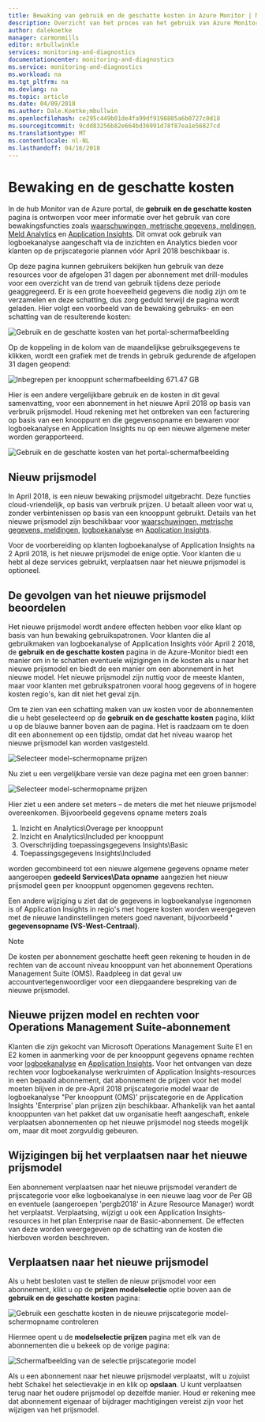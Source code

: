 ```yaml
---
title: Bewaking van gebruik en de geschatte kosten in Azure Monitor | Microsoft Docs
description: Overzicht van het proces van het gebruik van Azure Monitor gebruiks- en de geschatte kosten van pagina
author: dalekoetke
manager: carmonmills
editor: mrbullwinkle
services: monitoring-and-diagnostics
documentationcenter: monitoring-and-diagnostics
ms.service: monitoring-and-diagnostics
ms.workload: na
ms.tgt_pltfrm: na
ms.devlang: na
ms.topic: article
ms.date: 04/09/2018
ms.author: Dale.Koetke;mbullwin
ms.openlocfilehash: ce295c449b01de4fa99df9198805a6b0727c0d18
ms.sourcegitcommit: 9cdd83256b82e664bd36991d78f87ea1e56827cd
ms.translationtype: MT
ms.contentlocale: nl-NL
ms.lasthandoff: 04/16/2018
---
```

# <a name="monitoring-usage-and-estimated-costs"></a>Bewaking en de geschatte kosten

In de hub Monitor van de Azure portal, de **gebruik en de geschatte kosten** pagina is ontworpen voor meer informatie over het gebruik van core bewakingsfuncties zoals [waarschuwingen, metrische gegevens, meldingen](https://azure.microsoft.com/pricing/details/monitor/), [Meld Analytics](https://azure.microsoft.com/pricing/details/log-analytics/) en [Application Insights](https://azure.microsoft.com/pricing/details/application-insights/). Dit omvat ook gebruik van logboekanalyse aangeschaft via de inzichten en Analytics bieden voor klanten op de prijscategorie plannen vóór April 2018 beschikbaar is.

Op deze pagina kunnen gebruikers bekijken hun gebruik van deze resources voor de afgelopen 31 dagen per abonnement met drill-modules voor een overzicht van de trend van gebruik tijdens deze periode geaggregeerd. Er is een grote hoeveelheid gegevens die nodig zijn om te verzamelen en deze schatting, dus zorg geduld terwijl de pagina wordt geladen.
Hier volgt een voorbeeld van de bewaking gebruiks- en een schatting van de resulterende kosten:

![Gebruik en de geschatte kosten van het portal-schermafbeelding](./media/monitoring-usage-and-estimated-costs/001.png)

Op de koppeling in de kolom van de maandelijkse gebruiksgegevens te klikken, wordt een grafiek met de trends in gebruik gedurende de afgelopen 31 dagen geopend:

![Inbegrepen per knooppunt schermafbeelding 671.47 GB](./media/monitoring-usage-and-estimated-costs/002.png)

Hier is een andere vergelijkbare gebruik en de kosten in dit geval samenvatting, voor een abonnement in het nieuwe April 2018 op basis van verbruik prijsmodel. Houd rekening met het ontbreken van een facturering op basis van een knooppunt en die gegevensopname en bewaren voor logboekanalyse en Application Insights nu op een nieuwe algemene meter worden gerapporteerd.

![Gebruik en de geschatte kosten van het portal-schermafbeelding](./media/monitoring-usage-and-estimated-costs/003.png)

## <a name="new-pricing-model"></a>Nieuw prijsmodel

In April 2018, is een nieuw bewaking prijsmodel uitgebracht.  Deze functies cloud-vriendelijk, op basis van verbruik prijzen. U betaalt alleen voor wat u, zonder verbintenissen op basis van een knooppunt gebruikt. Details van het nieuwe prijsmodel zijn beschikbaar voor [waarschuwingen, metrische gegevens, meldingen](https://azure.microsoft.com/pricing/details/monitor/), [logboekanalyse](https://azure.microsoft.com/pricing/details/log-analytics/) en [Application Insights](https://azure.microsoft.com/pricing/details/application-insights/).

Voor de voorbereiding op klanten logboekanalyse of Application Insights na 2 April 2018, is het nieuwe prijsmodel de enige optie. Voor klanten die u hebt al deze services gebruikt, verplaatsen naar het nieuwe prijsmodel is optioneel.

## <a name="assessing-the-impact-of-the-new-pricing-model"></a>De gevolgen van het nieuwe prijsmodel beoordelen

Het nieuwe prijsmodel wordt andere effecten hebben voor elke klant op basis van hun bewaking gebruikspatronen. Voor klanten die al gebruikmaken van logboekanalyse of Application Insights vóór April 2 2018, de **gebruik en de geschatte kosten** pagina in de Azure-Monitor biedt een manier om in te schatten eventuele wijzigingen in de kosten als u naar het nieuwe prijsmodel en biedt de een manier om een abonnement in het nieuwe model. Het nieuwe prijsmodel zijn nuttig voor de meeste klanten, maar voor klanten met gebruikspatronen vooral hoog gegevens of in hogere kosten regio's, kan dit niet het geval zijn.

Om te zien van een schatting maken van uw kosten voor de abonnementen die u hebt geselecteerd op de **gebruik en de geschatte kosten** pagina, klikt u op de blauwe banner boven aan de pagina. Het is raadzaam om te doen dit een abonnement op een tijdstip, omdat dat het niveau waarop het nieuwe prijsmodel kan worden vastgesteld.

![Selecteer model-schermopname prijzen](./media/monitoring-usage-and-estimated-costs/004.png)

Nu ziet u een vergelijkbare versie van deze pagina met een groen banner:

![Selecteer model-schermopname prijzen](./media/monitoring-usage-and-estimated-costs/005.png)

Hier ziet u een andere set meters – de meters die met het nieuwe prijsmodel overeenkomen. Bijvoorbeeld gegevens opname meters zoals

1. Inzicht en Analytics\Overage per knooppunt
2. Inzicht en Analytics\Included per knooppunt
3. Overschrijding toepassingsgegevens Insights\Basic
4. Toepassingsgegevens Insights\Included

worden gecombineerd tot een nieuwe algemene gegevens opname meter aangeroepen **gedeeld Services\Data opname** aangezien het nieuw prijsmodel geen per knooppunt opgenomen gegevens rechten.

Een andere wijziging u ziet dat de gegevens in logboekanalyse ingenomen is of Application Insights in regio's met hogere kosten worden weergegeven met de nieuwe landinstellingen meters goed navenant, bijvoorbeeld **' gegevensopname (VS-West-Centraal)**.

> [!NOTE]
> De kosten per abonnement geschatte heeft geen rekening te houden in de rechten van de account niveau knooppunt van het abonnement Operations Management Suite (OMS). Raadpleeg in dat geval uw accountvertegenwoordiger voor een diepgaandere bespreking van de nieuwe prijsmodel.

## <a name="new-pricing-model-and-operations-management-suite-subscription-entitlements"></a>Nieuwe prijzen model en rechten voor Operations Management Suite-abonnement

Klanten die zijn gekocht van Microsoft Operations Management Suite E1 en E2 komen in aanmerking voor de per knooppunt gegevens opname rechten voor [logboekanalyse](https://www.microsoft.com/en-us/cloud-platform/operations-management-suite) en [Application Insights](https://docs.microsoft.com/en-us/azure/application-insights/app-insights-pricing#the-price-plans). Voor het ontvangen van deze rechten voor logboekanalyse werkruimten of Application Insights-resources in een bepaald abonnement, dat abonnement de prijzen voor het model moeten blijven in de pre-April 2018 prijscategorie model waar de logboekanalyse "Per knooppunt (OMS)' prijscategorie en de Application Insights 'Enterprise' plan prijzen zijn beschikbaar. Afhankelijk van het aantal knooppunten van het pakket dat uw organisatie heeft aangeschaft, enkele verplaatsen abonnementen op het nieuwe prijsmodel nog steeds mogelijk om, maar dit moet zorgvuldig gebeuren. 

## <a name="changes-when-moving-to-the-new-pricing-model"></a>Wijzigingen bij het verplaatsen naar het nieuwe prijsmodel

Een abonnement verplaatsen naar het nieuwe prijsmodel verandert de prijscategorie voor elke logboekanalyse in een nieuwe laag voor de Per GB en eventuele (aangeroepen 'pergb2018' in Azure Resource Manager) wordt het verplaatst. Verplaatsing, wijzigt u ook een Application Insights-resources in het plan Enterprise naar de Basic-abonnement. De effecten van deze worden weergegeven op de schatting van de kosten die hierboven worden beschreven. 

## <a name="moving-to-the-new-pricing-model"></a>Verplaatsen naar het nieuwe prijsmodel

Als u hebt besloten vast te stellen de nieuw prijsmodel voor een abonnement, klikt u op de **prijzen modelselectie** optie boven aan de **gebruik en de geschatte kosten** pagina:

![Gebruik een geschatte kosten in de nieuwe prijscategorie model-schermopname controleren](./media/monitoring-usage-and-estimated-costs/006.png)

Hiermee opent u de **modelselectie prijzen** pagina met elk van de abonnementen die u bekeek op de vorige pagina:

![Schermafbeelding van de selectie prijscategorie model](./media/monitoring-usage-and-estimated-costs/007.png)

Als u een abonnement naar het nieuwe prijsmodel verplaatst, wilt u zojuist hebt Schakel het selectievakje in en klik op **opslaan**.  U kunt verplaatsen terug naar het oudere prijsmodel op dezelfde manier. Houd er rekening mee dat abonnement eigenaar of bijdrager machtigingen vereist zijn voor het wijzigen van het prijsmodel.
